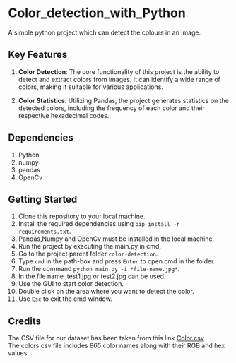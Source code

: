 # Color_detection_with_Python
A simple python project which can detect the colours in an image.<br>

## Key Features

1. **Color Detection**: The core functionality of this project is the ability to detect and extract colors from images. It can identify a wide range of colors, making it suitable for various applications.

2. **Color Statistics**: Utilizing Pandas, the project generates statistics on the detected colors, including the frequency of each color and their respective hexadecimal codes.<br>

## Dependencies
1. Python
2. numpy
3. pandas
4. OpenCv 

## Getting Started

1. Clone this repository to your local machine.
2. Install the required dependencies using `pip install -r requirements.txt`.
3. Pandas,Numpy and OpenCv must be installed in the local machine.
4. Run the project by executing the main.py in cmd.
5. Go to the project parent folder `color-detection`.
6. Type `cmd` in the path-box and press `Enter` to open cmd in the folder.
7. Run the command `python main.py -i *file-name.jpg*`.
8. In the file name ,test1.jpg or test2.jpg can be used.
9. Use the GUI to start color detection.
10. Double click on the area where you want to detect the color.
11. Use `Esc` to exit the cmd window.

## Credits

The CSV file for our dataset has been taken from this link
<a href="https://github.com/codebrainz/color-names/blob/master/output/colors.csv">Color.csv</a><br>
The colors.csv file includes 865 color names along with their RGB and hex values.




